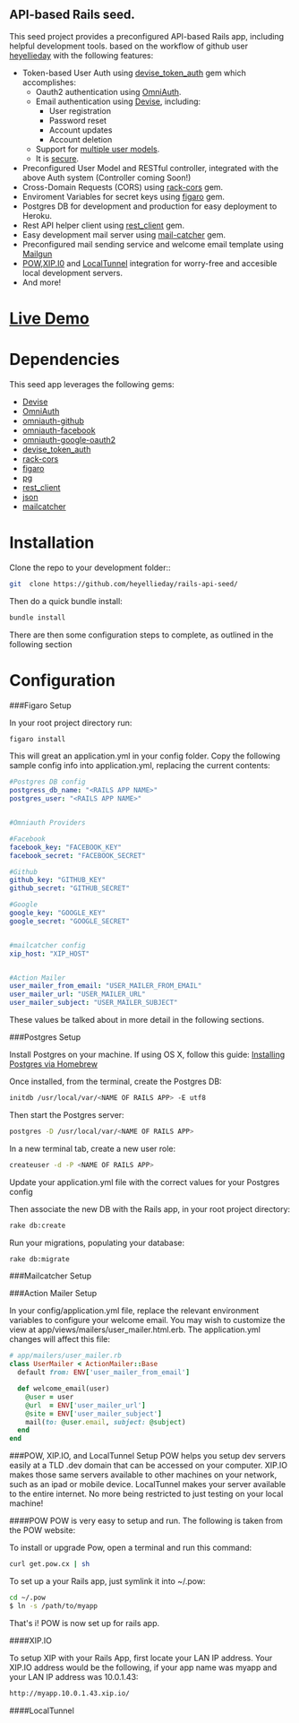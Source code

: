 ## API-based Rails seed.

This seed project provides a preconfigured API-based Rails app, including helpful development tools. based on the workflow of github user [heyellieday](http://github.com/heyellieday) with the following features:

* Token-based User Auth using [devise_token_auth](https://github.com/lynndylanhurley/devise_token_auth) gem which accomplishes:
  * Oauth2 authentication using [OmniAuth](https://github.com/intridea/omniauth).
  * Email authentication using [Devise](https://github.com/plataformatec/devise), including:
    * User registration
    * Password reset
    * Account updates
    * Account deletion
  * Support for [multiple user models](https://github.com/lynndylanhurley/devise_token_auth#using-multiple-models).
  * It is [secure](https://github.com/lynndylanhurley/devise_token_auth#security).
* Preconfigured User Model and RESTful controller, integrated with the above Auth system (Controller coming Soon!)
* Cross-Domain Requests (CORS) using [rack-cors](https://github.com/intridea/omniauth) gem.
* Enviroment Variables for secret keys using [figaro](https://github.com/plataformatec/devise) gem.
* Postgres DB for development and production for easy deployment to Heroku.
* Rest API helper client using [rest_client](https://github.com/plataformatec/devise) gem.
* Easy development mail server using [mail-catcher](https://github.com/plataformatec/devise) gem.
* Preconfigured mail sending service and welcome email template using [Mailgun](http://www.mailgun.com/)
* [POW](http://pow.cx/),[XIP.I0](http://xip.io/) and [LocalTunnel](http://localtunnel.me) integration for worry-free and accesible local development servers.
* And more!

# [Live Demo](http://ng-token-auth-demo.herokuapp.com/)

# Dependencies
This seed app leverages the following gems:

* [Devise](https://github.com/plataformatec/devise)
* [OmniAuth](https://github.com/intridea/omniauth)
* [omniauth-github](https://github.com/plataformatec/devise)
* [omniauth-facebook](https://github.com/intridea/omniauth)
* [omniauth-google-oauth2](https://github.com/intridea/omniauth)
* [devise_token_auth](https://github.com/plataformatec/devise)
* [rack-cors](https://github.com/cyu/rack-cors)
* [figaro](https://github.com/laserlemon/figaro)
* [pg](https://github.com/intridea/omniauth)
* [rest_client](https://github.com/plataformatec/devise)
* [json](https://rubygems.org/gems/json)
* [mailcatcher](https://github.com/intridea/omniauth)

# Installation
Clone the repo to your development folder::

~~~bash
git  clone https://github.com/heyellieday/rails-api-seed/
~~~

Then do a quick bundle install:

~~~bash
bundle install
~~~

There are then some configuration steps to complete, as outlined in the following section

# Configuration
###Figaro Setup

In your root project directory run:
~~~bash
figaro install
~~~
This will great an application.yml in your config folder. Copy the following sample config info into application.yml, replacing the current contents:

~~~yml
#Postgres DB config
postgress_db_name: "<RAILS APP NAME>"
postgres_user: "<RAILS APP NAME>"


#Omniauth Providers

#Facebook
facebook_key: "FACEBOOK_KEY"
facebook_secret: "FACEBOOK_SECRET"

#Github
github_key: "GITHUB_KEY"
github_secret: "GITHUB_SECRET"

#Google
google_key: "GOOGLE_KEY"
google_secret: "GOOGLE_SECRET"


#mailcatcher config
xip_host: "XIP_HOST"


#Action Mailer
user_mailer_from_email: "USER_MAILER_FROM_EMAIL"
user_mailer_url: "USER_MAILER_URL"
user_mailer_subject: "USER_MAILER_SUBJECT"

~~~
These values be talked about in more detail in the following sections.


###Postgres Setup

Install Postgres on your machine. If using OS X, follow this guide: [Installing Postgres via Homebrew](http://marcinkubala.wordpress.com/2013/11/11/postgresql-on-os-x-mavericks/)

Once installed, from the terminal, create the Postgres DB:
 
~~~bash
initdb /usr/local/var/<NAME OF RAILS APP> -E utf8
~~~
 
Then start the Postgres server:
 
~~~bash
postgres -D /usr/local/var/<NAME OF RAILS APP>
~~~

In a new terminal tab, create a new user role:

~~~bash
createuser -d -P <NAME OF RAILS APP>
~~~

Update your application.yml file with the correct values for your Postgres config

Then associate the new DB with the Rails app, in your root project directory:

~~~bash
rake db:create
~~~

Run your migrations, populating your database:

~~~bash
rake db:migrate
~~~

###Mailcatcher Setup

###Action Mailer Setup

In your config/application.yml file, replace the relevant environment variables to configure your welcome email. You may wish to customize the view at app/views/mailers/user_mailer.html.erb.
The application.yml changes will affect this file:

~~~ruby
# app/mailers/user_mailer.rb
class UserMailer < ActionMailer::Base
  default from: ENV['user_mailer_from_email']

  def welcome_email(user)
    @user = user
    @url  = ENV['user_mailer_url']
    @site = ENV['user_mailer_subject']
    mail(to: @user.email, subject: @subject)
  end
end
~~~

###POW, XIP.IO, and LocalTunnel Setup
POW helps you setup dev servers easily at a TLD .dev domain that can be accessed on your computer. XIP.IO makes those same servers available to other machines on your network, such as an ipad or mobile device. LocalTunnel makes your server available to the entire internet. No more being restricted to just testing on your local machine!

####POW
POW is very easy to setup and run. The following is taken from the POW website:

To install or upgrade Pow, open a terminal and run this command:

~~~bash
curl get.pow.cx | sh
~~~

To set up a your Rails app, just symlink it into ~/.pow:

~~~bash
cd ~/.pow
$ ln -s /path/to/myapp
~~~
That's i! POW is now set up for rails app.

####XIP.IO

To setup XIP with your Rails App, first locate your LAN IP address. Your XIP.IO address would be the following, if your app name was myapp and your LAN IP address was 10.0.1.43:

~~~bash
http://myapp.10.0.1.43.xip.io/
~~~

####LocalTunnel

